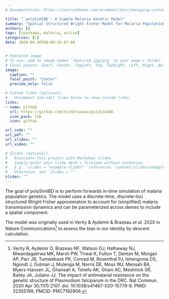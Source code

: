 ```yaml
---
# Documentation: https://sourcethemes.com/academic/docs/managing-content/

title: "`polySimIBD`: A Simple Malaria Genetic Model"
summary: "Spatial Structured Wright Fisher Model for Malaria Population Genetic Simulations"
authors: []
tags: [rpackage, malaria, active]
categories: [r]
date: 2020-04-30T08:00:20-07:00


# Featured image
# To use, add an image named `featured.jpg/png` to your page's folder.
# Focal points: Smart, Center, TopLeft, Top, TopRight, Left, Right, BottomLeft, Bottom, BottomRight.
image:
  caption: ""
  focal_point: "Center"
  preview_only: false

# Custom links (optional).
#   Uncomment and edit lines below to show custom links.
links:
- name: GitHub
  url: https://github.com/nickbrazeau/polySimIBD
  icon_pack: fab
  icon: github

url_code: ""
url_pdf: ""
url_slides: ""
url_video: ""

# Slides (optional).
#   Associate this project with Markdown slides.
#   Simply enter your slide deck's filename without extension.
#   E.g. `slides = "example-slides"` references `content/slides/example-slides.md`.
#   Otherwise, set `slides = ""`.
slides: ""
---
```


The goal of polySimIBD is to perform forwards in-time simulation of malaria population genetics. The model uses a discrete-time, discrete-loci structured Wright Fisher approximation to account for (simplified) malaria transmission dynamics and can be parameterized across demes to include a spatial component.

The model was originally used in Verity & Aydemir & Brazeau _et al._ 2020 in Nature Communications[^1] to assess the bias in our identity by descent calculation.

[^1]: Verity R, Aydemir O, Brazeau NF, Watson OJ, Hathaway NJ, Mwandagalirwa MK, Marsh PW, Thwai K, Fulton T, Denton M, Morgan AP, Parr JB, Tumwebaze PK, Conrad M, Rosenthal PJ, Ishengoma DS, Ngondi J, Gutman J, Mulenga M, Norris DE, Moss WJ, Mensah BA, Myers-Hansen JL, Ghansah A, Tshefu AK, Ghani AC, Meshnick SR, Bailey JA, Juliano JJ. The impact of antimalarial resistance on the genetic structure of Plasmodium falciparum in the DRC. Nat Commun. 2020 Apr 30;11(1):2107. doi: 10.1038/s41467-020-15779-8. PMID: 32355199; PMCID: PMC7192906.
